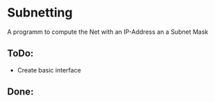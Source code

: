 # Subnetting

A programm to compute the Net with an IP-Address an a Subnet Mask

## ToDo:
- Create basic interface

## Done:

